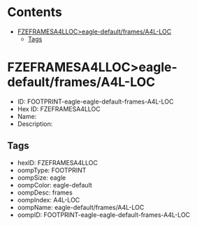 



Contents
========

* [FZEFRAMESA4LLOC>eagle-default/frames/A4L-LOC](#fzeframesa4lloceagle-defaultframesa4l-loc)
	* [Tags](#tags)

# FZEFRAMESA4LLOC>eagle-default/frames/A4L-LOC

- ID: FOOTPRINT-eagle-eagle-default-frames-A4L-LOC
- Hex ID: FZEFRAMESA4LLOC
- Name: 
- Description: 

## Tags

- hexID: FZEFRAMESA4LLOC
- oompType: FOOTPRINT
- oompSize: eagle
- oompColor: eagle-default
- oompDesc: frames
- oompIndex: A4L-LOC
- oompName: eagle-default/frames/A4L-LOC
- oompID: FOOTPRINT-eagle-eagle-default-frames-A4L-LOC
